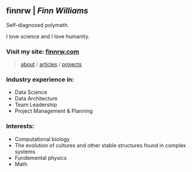 ## finnrw | *Finn Williams*

Self-diagnosed polymath.

I love science and I love humanity.

### Visit my site: [finnrw.com](https://www.finnrw.com/)

> [about](https://www.finnrw.com/about)
> / [articles](https://www.finnrw.com/articles)
> / [projects](https://www.finnrw.com/projects)

### Industry experience in:
* Data Science
* Data Architecture
* Team Leadership
* Project Management & Planning

### Interests:
* Computational biology
* The evolution of cultures and other stable structures found in complex systems
* Fundemental physics
* Math 
